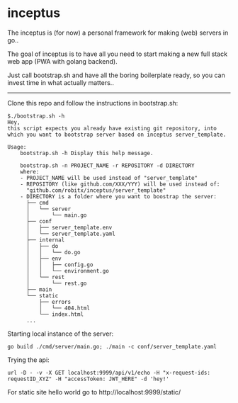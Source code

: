 # inceptus
The inceptus is (for now) a personal framework for making (web) servers in go..

The goal of inceptus is to have all you need to start making a new full stack web app (PWA with golang backend).

Just call bootstrap.sh and have all the boring boilerplate ready, so you can invest time in what actually matters..

-------------------------------------

Clone this repo and follow the instructions in bootstrap.sh:
```
$./bootstrap.sh -h
Hey,
this script expects you already have existing git repository, into
which you want to bootstrap server based on inceptus server_template.

Usage:
    bootstrap.sh -h Display this help message.

    bootstrap.sh -n PROJECT_NAME -r REPOSITORY -d DIRECTORY
    where:
    - PROJECT_NAME will be used instead of "server_template"
    - REPOSITORY (like github.com/XXX/YYY) will be used instead of:
      "github.com/robitx/inceptus/server_template"
    - DIRECTORY is a folder where you want to boostrap the server:
      ├── cmd
      │   └── server
      │       └── main.go
      ├── conf
      │   ├── server_template.env
      │   └── server_template.yaml
      ├── internal
      │   ├── do
      │   │   └── do.go
      │   ├── env
      │   │   ├── config.go
      │   │   └── environment.go
      │   └── rest
      │       └── rest.go
      ├── main
      └── static
          ├── errors
          │   └── 404.html
          └── index.html
      ...
```

Starting local instance of the server:
```
go build ./cmd/server/main.go; ./main -c conf/server_template.yaml
```

Trying the api:
```
url -D - -v -X GET localhost:9999/api/v1/echo -H "x-request-ids: requestID_XYZ" -H "accessToken: JWT_HERE" -d 'hey!'
```

For static site hello world go to http://localhost:9999/static/
